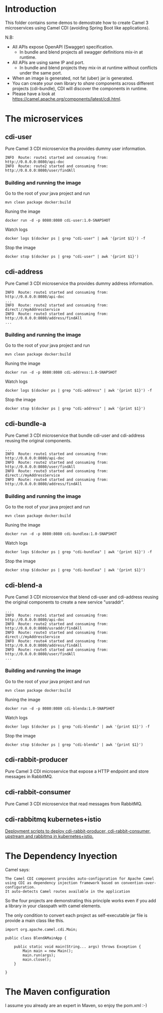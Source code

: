 # Introduction
This folder contains some demos to demostrate how to create Camel 3 microservices using Camel CDI (avoiding Spring Boot like applications).


N.B:
* All APIs expose OpenAPI (Swagger) specification.
  * In bundle and blend projects all swagger definitions mix-in at runtime.
* All APIs are using same IP and port.
  * In bundle and blend projects they mix-in at runtime without conflicts under the same port.
* When an image is generated, not fat (uber) jar is generated.
* You can create your own library to *share* components across different projects (cdi-bundle), CDI will discover the components in runtime.
* Please have a look at https://camel.apache.org/components/latest/cdi.html.

# The microservices

## cdi-user
Pure Camel 3 CDI microservice tha provides dummy user information.

```
INFO  Route: route1 started and consuming from: http://0.0.0.0:8080/api-doc
INFO  Route: route2 started and consuming from: http://0.0.0.0:8080/user/findAll
```

### Building and running the image
Go to the root of your java project and run
```
mvn clean package docker:build
```
Runing the image
```
docker run -d -p 8080:8080 cdi-user:1.0-SNAPSHOT
```
Watch logs
```
docker logs $(docker ps | grep "cdi-user" | awk '{print $1}') -f
````
Stop the image
```
docker stop $(docker ps | grep "cdi-user" | awk '{print $1}')
```


## cdi-address
Pure Camel 3 CDI microservice tha provides dummy address information.
```
INFO  Route: route1 started and consuming from: http://0.0.0.0:8080/api-doc
...
INFO  Route: route2 started and consuming from: direct://myAddressService
INFO  Route: route3 started and consuming from: http://0.0.0.0:8080/address/findAll
...
```

### Building and running the image
Go to the root of your java project and run
```
mvn clean package docker:build
```
Runing the image
```
docker run -d -p 8080:8080 cdi-address:1.0-SNAPSHOT
```
Watch logs
```
docker logs $(docker ps | grep "cdi-address" | awk '{print $1}') -f
````
Stop the image
```
docker stop $(docker ps | grep "cdi-address" | awk '{print $1}')
```

## cdi-bundle-a
Pure Camel 3 CDI microservice that bundle cdi-user and cdi-address reusing the original components.

```
...
INFO  Route: route1 started and consuming from: http://0.0.0.0:8080/api-doc
INFO  Route: route2 started and consuming from: http://0.0.0.0:8080/user/findAll
INFO  Route: route3 started and consuming from: direct://myAddressService
INFO  Route: route4 started and consuming from: http://0.0.0.0:8080/address/findAll
```

### Building and running the image
Go to the root of your java project and run
```
mvn clean package docker:build
```
Runing the image
```
docker run -d -p 8080:8080 cdi-bundlea:1.0-SNAPSHOT
```
Watch logs
```
docker logs $(docker ps | grep "cdi-bundlea" | awk '{print $1}') -f
````
Stop the image
```
docker stop $(docker ps | grep "cdi-bundlea" | awk '{print $1}')
```

## cdi-blend-a
Pure Camel 3 CDI microservice that blend cdi-user and cdi-address reusing the original components to create a new service "usraddr".

```
...
INFO  Route: route1 started and consuming from: http://0.0.0.0:8080/api-doc
INFO  Route: route2 started and consuming from: http://0.0.0.0:8080/usraddr/findAll
INFO  Route: route3 started and consuming from: direct://myAddressService
INFO  Route: route4 started and consuming from: http://0.0.0.0:8080/address/findAll
INFO  Route: route5 started and consuming from: http://0.0.0.0:8080/user/findAll
...
```

### Building and running the image
Go to the root of your java project and run
```
mvn clean package docker:build
```
Runing the image
```
docker run -d -p 8080:8080 cdi-blenda:1.0-SNAPSHOT
```
Watch logs
```
docker logs $(docker ps | grep "cdi-blenda" | awk '{print $1}') -f
````
Stop the image
```
docker stop $(docker ps | grep "cdi-blenda" | awk '{print $1}')
```

## cdi-rabbit-producer
Pure Camel 3 CDI microservice that expose a HTTP endpoint and store messages in RabbitMQ.


## cdi-rabbit-consumer
Pure Camel 3 CDI microservice that read messages from RabbitMQ.

## cdi-rabbitmq kubernetes+istio
[Deployment scripts to deploy cdi-rabbit-producer, cdi-rabbit-consumer, upstream and rabbitmq in kubernetes+istio.](https://github.com/Emmerson-Miranda/camel/tree/master/camel3-cdi/istio07-camel-cdi-rabbitmq)


# The Dependency Inyection
Camel says:

```
The Camel CDI component provides auto-configuration for Apache Camel using CDI as dependency injection framework based on convention-over-configuration. 
It auto-detects Camel routes available in the application
```

So the four projects are demonstrating this principle works even if you add a library in your classpath with camel elements.

The only condition to convert each project as self-executable jar file is provide a main class like this.

````
import org.apache.camel.cdi.Main;

public class BlendAMainApp {
	
    public static void main(String... args) throws Exception {
        Main main = new Main();
        main.run(args);
        main.close();
    }
    
}
````

# The Maven configuration
I assume you already are an expert in Maven, so enjoy the pom.xml :-)
